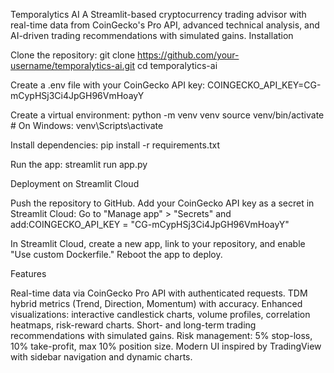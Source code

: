 Temporalytics AI
A Streamlit-based cryptocurrency trading advisor with real-time data from CoinGecko's Pro API, advanced technical analysis, and AI-driven trading recommendations with simulated gains.
Installation

Clone the repository:
git clone https://github.com/your-username/temporalytics-ai.git
cd temporalytics-ai


Create a .env file with your CoinGecko API key:
COINGECKO_API_KEY=CG-mCypHSj3Ci4JpGH96VmHoayY


Create a virtual environment:
python -m venv venv
source venv/bin/activate  # On Windows: venv\Scripts\activate


Install dependencies:
pip install -r requirements.txt


Run the app:
streamlit run app.py



Deployment on Streamlit Cloud

Push the repository to GitHub.
Add your CoinGecko API key as a secret in Streamlit Cloud:
Go to "Manage app" > "Secrets" and add:COINGECKO_API_KEY = "CG-mCypHSj3Ci4JpGH96VmHoayY"




In Streamlit Cloud, create a new app, link to your repository, and enable "Use custom Dockerfile."
Reboot the app to deploy.

Features

Real-time data via CoinGecko Pro API with authenticated requests.
TDM hybrid metrics (Trend, Direction, Momentum) with accuracy.
Enhanced visualizations: interactive candlestick charts, volume profiles, correlation heatmaps, risk-reward charts.
Short- and long-term trading recommendations with simulated gains.
Risk management: 5% stop-loss, 10% take-profit, max 10% position size.
Modern UI inspired by TradingView with sidebar navigation and dynamic charts.
